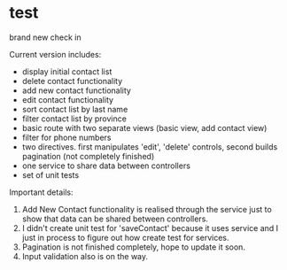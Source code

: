 # test
brand new check in

Current version includes:
  - display initial contact list
  - delete contact functionality
  - add new contact functionality
  - edit contact functionality
  - sort contact list by last name
  - filter contact list by province
  - basic route with two separate views (basic view, add contact view)
  - filter for phone numbers
  - two directives. first manipulates 'edit', 'delete' controls, second builds pagination (not completely finished)
  - one service to share data between controllers
  - set of unit tests


Important details:

1. Add New Contact functionality is realised through the service just to show that data can be shared between controllers.
2. I didn't create unit test for 'saveContact' because it uses service and I just in process to figure out how create test for services.
3. Pagination is not finished completely, hope to update it soon.
4. Input validation also is on the way.
